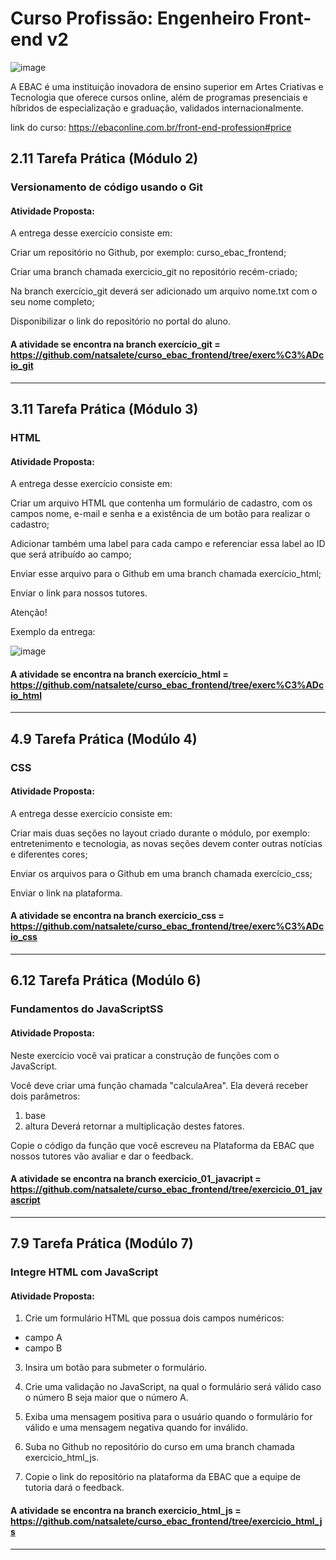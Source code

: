 # Curso Profissão: Engenheiro Front-end v2

![image](https://github.com/natsalete/curso_ebac_frontend/assets/135389319/767bad07-631d-48fe-be07-b8c0345e7ac0)

A EBAC é uma instituição inovadora de ensino superior em Artes Criativas e Tecnologia que oferece cursos online, além de programas presenciais e híbridos de especialização e graduação, validados internacionalmente.

link do curso: https://ebaconline.com.br/front-end-profession#price

## 2.11 Tarefa Prática (Módulo 2) 
### Versionamento de código usando o Git 

#### Atividade Proposta:

A entrega desse exercício consiste em:

Criar um repositório no Github, por exemplo: curso_ebac_frontend;

Criar uma branch chamada exercicio_git no repositório recém-criado;

Na branch exercício_git deverá ser adicionado um arquivo nome.txt com o seu nome completo;

Disponibilizar o link do repositório no portal do aluno.

#### A atividade se encontra na branch exercício_git = https://github.com/natsalete/curso_ebac_frontend/tree/exerc%C3%ADcio_git

<hr>

## 3.11 Tarefa Prática (Módulo 3)
### HTML

#### Atividade Proposta:

A entrega desse exercício consiste em:

Criar um arquivo HTML que contenha um formulário de cadastro, com os campos nome, e-mail e senha e a existência de um botão para realizar o cadastro;

Adicionar também uma label para cada campo e referenciar essa label ao ID que será atribuído ao campo;

Enviar esse arquivo para o Github em uma branch chamada exercício_html;

Enviar o link para nossos tutores.

Atenção!

Exemplo da entrega:

![image](https://github.com/natsalete/curso_ebac_frontend/assets/135389319/36557b62-b136-4f4e-9ebe-8dd68307cdac)

#### A atividade se encontra na branch exercício_html = https://github.com/natsalete/curso_ebac_frontend/tree/exerc%C3%ADcio_html

<hr>

## 4.9 Tarefa Prática (Modúlo 4)
### CSS

#### Atividade Proposta:

A entrega desse exercício consiste em:

Criar mais duas seções no layout criado durante o módulo, por exemplo: entretenimento e tecnologia, as novas seções devem conter outras notícias e diferentes cores;

Enviar os arquivos para o Github em uma branch chamada exercício_css;

Enviar o link na plataforma.

#### A atividade se encontra na branch exercício_css = https://github.com/natsalete/curso_ebac_frontend/tree/exerc%C3%ADcio_css
<hr>

## 6.12 Tarefa Prática (Modúlo 6)
### Fundamentos do JavaScriptSS

#### Atividade Proposta:

Neste exercício você vai praticar a construção de funções com o JavaScript.

Você deve criar uma função chamada "calculaArea".
Ela deverá receber dois parâmetros:
1) base
2) altura
Deverá retornar a multiplicação destes fatores.

Copie o código da função que você escreveu na Plataforma da EBAC que nossos tutores vão avaliar e dar o feedback.

#### A atividade se encontra na branch exercicio_01_javacript = https://github.com/natsalete/curso_ebac_frontend/tree/exercicio_01_javascript
<hr>

## 7.9 Tarefa Prática (Modúlo 7)
### Integre HTML com JavaScript

#### Atividade Proposta:

1) Crie um formulário HTML que possua dois campos numéricos:
- campo A
- campo B

3) Insira um botão para submeter o formulário.

4) Crie uma validação no JavaScript, na qual o formulário será válido caso o número B seja maior que o número A.

5) Exiba uma mensagem positiva para o usuário quando o formulário for válido e uma mensagem negativa quando for inválido.

6) Suba no Github no repositório do curso em uma branch chamada exercicio_html_js.

7) Copie o link do repositório na plataforma da EBAC que a equipe de tutoria dará o feedback.

#### A atividade se encontra na branch exercicio_html_js = https://github.com/natsalete/curso_ebac_frontend/tree/exercicio_html_js
<hr>


